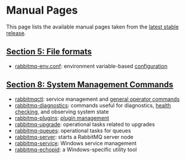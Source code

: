 <!--
Copyright (c) 2007-2020 VMware, Inc. or its affiliates.

All rights reserved. This program and the accompanying materials
are made available under the terms of the under the Apache License,
Version 2.0 (the "License”); you may not use this file except in compliance
with the License. You may obtain a copy of the License at

https://www.apache.org/licenses/LICENSE-2.0

Unless required by applicable law or agreed to in writing, software
distributed under the License is distributed on an "AS IS" BASIS,
WITHOUT WARRANTIES OR CONDITIONS OF ANY KIND, either express or implied.
See the License for the specific language governing permissions and
limitations under the License.
-->

# Manual Pages

This page lists the available manual pages taken from the [latest stable release](/changelog.html).

## <a id="section5" class="anchor" href="#section5">Section 5: File formats</a>

* [rabbitmq-env.conf](rabbitmq-env.conf.5.html): environment variable-based [configuration](/configure.html)


## <a id="section8" class="anchor" href="#section8">Section 8: System Management Commands</a>

 * [rabbitmqctl](rabbitmqctl.8.html): service management and [general operator commands](/cli.html)
 * [rabbitmq-diagnostics](rabbitmq-diagnostics.8.html): commands useful for diagnostics, [health checking](/monitoring.html),
   and observing system state
 * [rabbitmq-plugins](rabbitmq-plugins.8.html): [plugin management](/plugins.html)
 * [rabbitmq-upgrade](rabbitmq-upgrade.8.html): operational tasks related to upgrades
 * [rabbitmq-queues](rabbitmq-queues.8.html): operational tasks for queues
 * [rabbitmq-server](rabbitmq-server.8.html): starts a RabbitMQ server node
 * [rabbitmq-service](rabbitmq-service.8.html): Windows service management
 * [rabbitmq-echopid](rabbitmq-echopid.8.html): a Windows-specific utility tool
